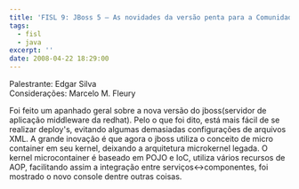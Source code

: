 ```yaml
---
title: 'FISL 9: JBoss 5 – As novidades da versão penta para a Comunidade Livre'
tags:
  - fisl
  - java
excerpt: ''
date: 2008-04-22 18:29:00
---
```


Palestrante: Edgar Silva  
Considerações: Marcelo M. Fleury

Foi feito um apanhado geral sobre a nova versão do jboss(servidor de aplicação middleware da redhat). Pelo o que foi dito, está mais fácil de se realizar deploy's, evitando algumas demasiadas configurações de arquivos XML. A grande inovação é que agora o jboss utiliza o conceito de micro container em seu kernel, deixando a arquitetura microkernel legada. O kernel microcontainer é baseado em POJO e IoC, utiliza vários recursos de AOP, facilitando assim a integração entre serviços<->componentes, foi mostrado o novo console dentre outras coisas.